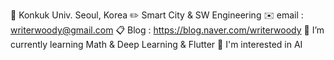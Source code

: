 🏫 Konkuk Univ. Seoul, Korea
✏️ Smart City & SW Engineering
✉️ email : writerwoody@gmail.com
📋 Blog : https://blog.naver.com/writerwoody
🌱 I’m currently learning Math & Deep Learning & Flutter
🌟 I'm interested in AI
